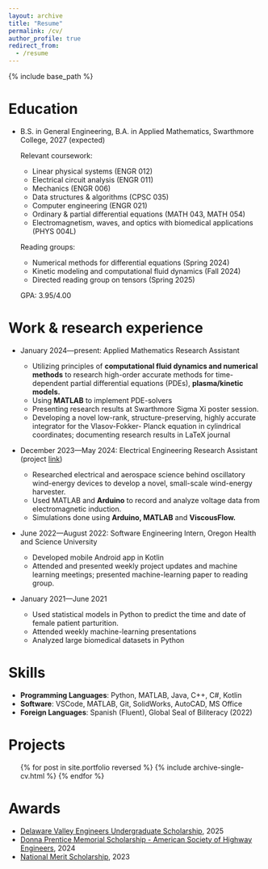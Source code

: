 ```yaml
---
layout: archive
title: "Resume"
permalink: /cv/
author_profile: true
redirect_from:
  - /resume
---
```


{% include base_path %}

Education
======
* B.S. in General Engineering, B.A. in Applied Mathematics, Swarthmore College, 2027 (expected)

  Relevant coursework:
  * Linear physical systems (ENGR 012)
  * Electrical circuit analysis (ENGR 011)
  * Mechanics (ENGR 006)
  * Data structures & algorithms (CPSC 035)
  * Computer engineering (ENGR 021)
  * Ordinary & partial differential equations (MATH 043, MATH 054)
  * Electromagnetism, waves, and optics with biomedical applications (PHYS 004L)

  Reading groups:
  * Numerical methods for differential equations (Spring 2024)
  * Kinetic modeling and computational fluid dynamics (Fall 2024)
  * Directed reading group on tensors (Spring 2025)
  
  GPA: 3.95/4.00

Work & research experience
======
* January 2024—present: Applied Mathematics Research Assistant                                                                
  * Utilizing principles of **computational fluid dynamics and numerical methods** to research high-order 
  accurate methods for time-dependent partial differential equations (PDEs), **plasma/kinetic models.** 
  * Using **MATLAB** to implement PDE-solvers 
  * Presenting research results at Swarthmore Sigma Xi poster session.  
  * Developing a novel low-rank, structure-preserving, highly accurate integrator for the Vlasov-Fokker-
  Planck equation in cylindrical coordinates; documenting research results in LaTeX journal 

* December 2023—May 2024: Electrical Engineering Research Assistant (project [link](/_portfolio/portfolio-5.md))
  * Researched electrical and aerospace science behind oscillatory wind-energy devices to develop a 
  novel, small-scale wind-energy harvester. 
  * Used MATLAB and **Arduino** to record and analyze voltage data from electromagnetic induction. 
  * Simulations done using **Arduino, MATLAB** and **ViscousFlow.**

* June 2022—August 2022: Software Engineering Intern, Oregon Health and Science University            
  * Developed mobile Android app in Kotlin 
  * Attended and presented weekly project updates and machine learning meetings; presented 
  machine-learning paper to reading group.

* January 2021—June 2021
  * Used statistical models in Python to predict the time and date of female patient parturition. 
  * Attended weekly machine-learning presentations
  * Analyzed large biomedical datasets in Python
  
Skills
======
* **Programming Languages**: Python, MATLAB, Java, C++, C#, Kotlin 
* **Software**: VSCode, MATLAB, Git, SolidWorks, AutoCAD, MS Office 
* **Foreign Languages**: Spanish (Fluent), Global Seal of Biliteracy (2022)

Projects
======
<ul>{% for post in site.portfolio reversed %}
  {% include archive-single-cv.html %}
  {% endfor %} </ul>

Awards
======
* [Delaware Valley Engineers Undergraduate Scholarship](https://www.engrclub.org/content.aspx?page_id=22&club_id=386597&module_id=316482), 2025
* [Donna Prentice Memorial Scholarship - American Society of Highway Engineers](https://delvalley.ashe.pro/education/scholarships/), 2024
* [National Merit Scholarship](https://www.nationalmerit.org/s/1758/start.aspx?gid=2&pgid=61), 2023